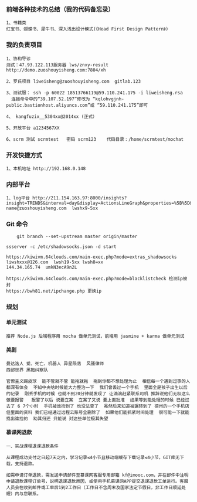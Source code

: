 ### 前端各种技术的总结（我的代码备忘录）
    1、书籍类
    红宝书、蝴蝶书、犀牛书、深入浅出设计模式(《Head First Design Pattern》)

### 我的负责项目

    1、协和导诊
    测试：47.93.122.113服务器 lws/znxy-result http://demo.zuoshouyisheng.com:7804/xh

    2、罗氏项目 liweisheng@zuoshouyisheng.com  gitlab.123

    3、测试服： ssh -p 60022 18513766119@59.110.241.175 -i liweisheng.rsa
      连接命令中的“39.107.52.197”修改为 “kqlohvgjnh-public.bastionhost.aliyuncs.com”或 “59.110.241.175”即可

    4、 kangfuzix__5304xx@2014xx (正式）

    5、开放平台 a1234567XX

    6、scrm 测试 scrmtest   密码 scrm123    代码目录：/home/scrmtest/mochat

### 开发快捷方式
    1、本机地址 http://192.168.0.148

### 内部平台
    1、log平台 http://211.154.163.97:8000/insights?insight=TRENDS&interval=day&display=ActionsLineGraph&properties=%5B%5D&filter_test_accounts=false
    name@zuoshouyisheng.com  lwshx9-5xx

### Git 命令
```git
    git branch --set-upstream master origin/master
```

    ssserver -c /etc/shadowsocks.json -d start

    https://kiwivm.64clouds.com/main-exec.php?mode=extras_shadowsocks
    liwshxxx@126.com  lwsh19-5xx lwsh8=xx
    144.34.165.74  umkN3ecA9n2L

    https://kiwivm.64clouds.com/main-exec.php?mode=blacklistcheck 检测ip被封
    https://bwh81.net/ipchange.php 更换ip

### 规划

#### 单元测试
    推荐 Node.js 后端程序用 mocha 做单元测试，前端用 jasmine + karma 做单元测试

#### 美剧
    曼达洛人 爱、死亡、机器人 异星陨落  风骚律师
    西部世界 黑袍纠察队

    官僚主义踢皮球  能不管就不管 能拖就拖  拖到你都不想处理为止  相信每一个遇到过事的人 都深有体会  不知中央啥时候能大力整治一下  我们曾丢过一个手机  里面全是孩子出生以后的记录  刚丢手机的时候 也就不到20分钟就发现了 让滴滴赶紧联系司机 推辞说他们无权这么做要报警   报警了以后 说要立案  立案了又说 要上面批准  结果等到能处理的时候 已经过去了 6 7个小时  手机被谁捡到了 也没法查了  虽然后来知道被辗转到了 德州的一个手机店 但里面的资料 我们已经通过远程云账号全删除了  如果他们能抓紧时间处理  很可能一下就能找出谁捡的  劝其归还 只能说 对这些单位极其失望

#### 慕课网退款

    一、实战课程退课退款条件

    从课程成功支付之日起7天之内，学习记录≤4小节且移动端缓存下载记录≤4小节，GIT库无下载，支持退款。

    如需申请订单退款，需发送申请邮件至慕课网客服专用邮箱 kf@imooc.com，并在邮件中注明申请退款课程订单号，说明退课退款原因，或使用手机慕课网APP提交退课退款工单进行。客服人员会在收到邮件或工单后1到2工作日（工作日不含周末及国家法定节假日，非工作日顺延处理）内与您联系。